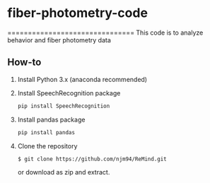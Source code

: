 # fiber-photometry-code

===============================
This code is to analyze behavior and fiber photometry data 

How-to
---------------------------

1. Install Python 3.x (anaconda recommended)
2. Install SpeechRecognition package
    ```bash
    pip install SpeechRecognition
    ```
5. Install pandas package
    ```bash
    pip install pandas
    ```
6. Clone the repository

   ```bash
   $ git clone https://github.com/njm94/ReMind.git
   ```
   or download as zip and extract.

